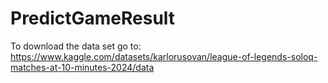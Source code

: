# PredictGameResult

To download the data set go to: https://www.kaggle.com/datasets/karlorusovan/league-of-legends-soloq-matches-at-10-minutes-2024/data
